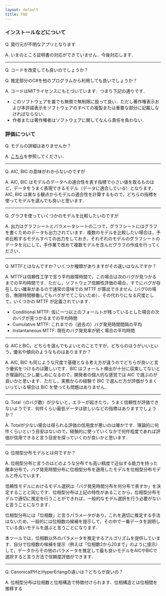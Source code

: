 ```yaml
---
layout: default
title: FAQ
---
```


### インストールなどについて

Q. 発行元が不明なアプリとなります

A. いまのところ証明書の対応ができていません．今後対応します．

---

Q. コードを改変しても良いのでしょうか？

Q. 推定部分のC#を他のプログラムから利用しても良いでしょうか？

A. コードはMITライセンスにもとづいています．つまり下記の通りです．
- このソフトウェアを誰でも無償で無制限に扱って良い．ただし著作権表示および本許諾表示をソフトウェアのすべての複製または重要な部分に記載しなければならない．
- 作者または著作権者はソフトウェアに関してなんら責任を負わない．

### 評価について

Q. モデルの詳細はありませんか？

A. [こちら](https://github.com/SwReliab/SRATS2017/blob/master/docs/pdfs/srats_model.pdf)を参照してください．

---

Q. AIC, BIC の意味がわからないのですが

A. AIC, BIC はモデルのデータへの適合性を表す指標で小さい値を取るものほど，データをうまく表現できるモデル（データに適合している）となります．AIC, BIC は異なる観点からモデルの適合性を計算するもので，どちらの指標を使ってモデルを選んでも良いと思います．

---

Q. グラフを使っていくつかのモデルを比較したいのですが

A. 出力はグラフシートとパラメータシートの二つで，グラフシートにはグラフを書くためのデータも出力されています．複数のモデルを比較したい場合は，予め比較するモデルすべての出力をしておき，それぞれのモデルのグラフシートのデータを元にして，手作業で改めて複数モデルを含んだグラフの作成を行ってください．

---

Q. MTTFとはなんですか？いくつか種類がありますがその違いはなんですか？

A. MTTFは信頼性工学で言う平均故障時間で，この場合は次のバグが見つかるまでの平均時間です．ただし，ソフトウェア信頼性評価の場合，すでにバグが存在しない確率があるので通常の意味での MTTF が算出できません（バグ0の場合，無限時間稼働してもバグがでてこないため）．その代わりになる尺度として，いくつかの MTTF が定義されています．
- Conditional MTTF: 仮に一つ以上のフォールトが残っているとした場合の次のバグが見つかるまでの平均時間
- Cumulative MTTF: これまでの（過去の）バグ発見時間間隔の平均
- Instantaneous MTTF: 現在のバグ発見率が続く場合の平均時間

---

Q. AICとBIC，どちらを選んでもよいとのことですが，どちらのほうがいいという，優劣や傾向のようなものはありますか？

A. AIC, BIC も同じような尺度で基礎となる考え方が違うのでどちらが良いと言う優劣をつけるのは難しいです．BIC はフォールト検出が十分に収束してないとき理論的に少し厳しめになるので，開発者の個人的な感覚では AIC で選ぶのが良いかと思います．ただし，実務からの経験で BIC で選んだ方が評価がうまくいっている場合は BIC を使っても問題はありません．

---

Q. Total（のバグ数）が少ないと，エラーが起きたり，うまく信頼性が評価できないようです．何件くらい最低データは欲しいなどの指標はありますでしょうか？

A. Totalが少ない場合は得られる評価の信用度が悪いのは確かです．理論的に何件くらいという目安はないので，経験的に使っていくなかで何件程度であれば評価が信用できると言う目安を探っていくのが良いかと思います．

---

Q. 位相型分布モデルとは何ですか？

A. 位相型分布と言うのはどのような分布でも高い精度で近似する能力を持った確率分布で，バグ発見時間分布に位相型分布を適用したモデルを位相型分布モデルと呼んでいます．

信頼性モデルにおけるモデル選択は「バグ発見時間分布を何分布で表すか」を決定することと同じです．位相型分布は上記の特性があることから，位相型分布モデルで適切に推定を行うことができれば，一般的なモデル選択を行う必要がないと言うことになります．

位相型分布には「位相数」と言うパラメータがあり，これを適切に推定する手法はないため，一般的には位相数の候補を提示して，その中で一番データを説明している良いモデルを選ぶと言うことになります．

本ツールでは，位相数以外のパラメータを推定するアルゴリズムを提供しています．自分で位相数の候補を提示（例えば「位相数2から20まで」のように提示）して，データからその他のパラメータを推定して最も良いモデルをAICやBICで選択すると言う方法で信頼度評価ができます．

---

Q. CanonicalPHとHyperErlangの違いは？どちらが良いの？

A. 位相型分布は位相数と位相構造で特徴付けられます．位相構造とは位相間を推移する